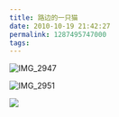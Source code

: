 ```yaml
---
title: 路边的一只猫
date: 2010-10-19 21:42:27
permalink: 1287495747000
tags: 
---
```


<p><img border="0" alt="IMG_2947" src="http://static.flickr.com/4092/5098255485_d6bf3e9d4c_z.jpg" /></p>  <p><img border="0" alt="IMG_2951" src="http://static.flickr.com/1343/5098856130_48f981f0d6_z.jpg" /></p>  <p><img src="http://farm6.static.flickr.com/5307/5739246312_43c4228b1a_z.jpg" /></p>